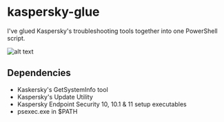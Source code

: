 # kaspersky-glue
I've glued Kaspersky's troubleshooting tools together into one PowerShell script.

![alt text](https://i.imgur.com/eCZrALn.png "K-GLUE")

## Dependencies
- Kaskersky's GetSystemInfo tool
- Kaspersky's Update Utility
- Kaspersky Endpoint Security 10, 10.1 & 11 setup executables
- psexec.exe in $PATH
